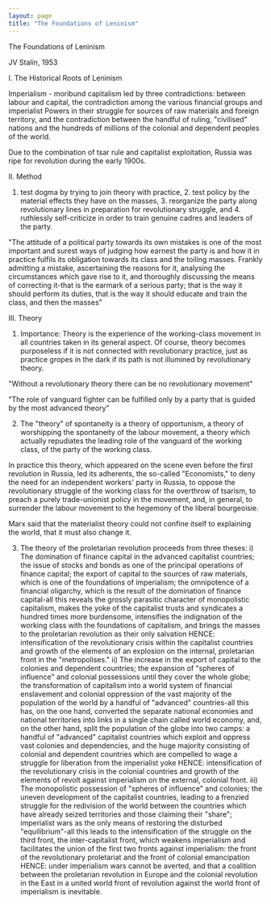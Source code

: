 ```yaml
---
layout: page
title: "The Foundations of Leninism"
---
```

The Foundations of Leninism

JV Stalin, 1953

I. The Historical Roots of Leninism

Imperialism - moribund capitalism led by three contradictions: between labour and capital, the contradiction among the various financial groups and imperialist Powers in their struggle for sources of raw materials and foreign territory, and the contradiction between the handful of ruling, "civilised" nations and the hundreds of millions of the colonial and dependent peoples of the world.

Due to the combination of tsar rule and capitalist exploitation, Russia was ripe for revolution during the early 1900s.

II. Method

1. test dogma by trying to join theory with practice, 2. test policy by the material effects they have on the masses, 3. reorganize the party along revolutionary lines in preparation for revolutionary struggle, and 4. ruthlessly self-criticize in order to train genuine cadres and leaders of the party.

"The attitude of a political party towards its own mistakes is one of the most important and surest ways of judging how earnest the party is and how it in practice fulfils its obligation towards its class and the toiling masses. Frankly admitting a mistake, ascertaining the reasons for it, analysing the circumstances which gave rise to it, and thoroughly discussing the means of correcting it-that is the earmark of a serious party; that is the way it should perform its duties, that is the way it should educate and train the class, and then the masses"

III. Theory

1. Importance: Theory is the experience of the working-class movement in all countries taken in its general aspect. Of course, theory becomes purposeless if it is not connected with revolutionary practice, just as practice gropes in the dark if its path is not illumined by revolutionary theory.

"Without a revolutionary theory there can be no revolutionary movement"

"The role of vanguard fighter can be fulfilled only by a party that is guided by the most advanced theory"

2. The "theory" of spontaneity is a theory of opportunism, a theory of worshipping the spontaneity of the labour movement, a theory which actually repudiates the leading role of the vanguard of the working class, of the party of the working class.

In practice this theory, which appeared on the scene even before the first revolution in Russia, led its adherents, the so-called "Economists," to deny the need for an independent workers' party in Russia, to oppose the revolutionary struggle of the working class for the overthrow of tsarism, to preach a purely trade-unionist policy in the movement, and, in general, to surrender the labour movement to the hegemony of the liberal bourgeoisie.

Marx said that the materialist theory could not confine itself to explaining the world, that it must also change it.

3. The theory of the proletarian revolution proceeds from three theses:
i) The domination of finance capital in the advanced capitalist countries; the issue of stocks and bonds as one of the principal operations of finance capital; the export of capital to the sources of raw materials, which is one of the foundations of imperialism; the omnipotence of a financial oligarchy, which is the result of the domination of finance capital-all this reveals the grossly parasitic character of monopolistic capitalism, makes the yoke of the capitalist trusts and syndicates a hundred times more burdensome, intensifies the indignation of the working class with the foundations of capitalism, and brings the masses to the proletarian revolution as their only salvation
HENCE: intensification of the revolutionary crisis within the capitalist countries and growth of the elements of an explosion on the internal, proletarian front in the "metropolises."
ii) The increase in the export of capital to the colonies and dependent countries; the expansion of "spheres of influence" and colonial possessions until they cover the whole globe; the transformation of capitalism into a world system of financial enslavement and colonial oppression of the vast majority of the population of the world by a handful of "advanced" countries-all this has, on the one hand, converted the separate national economies and national territories into links in a single chain called world economy, and, on the other hand, split the population of the globe into two camps: a handful of "advanced" capitalist countries which exploit and oppress vast colonies and dependencies, and the huge majority consisting of colonial and dependent countries which are compelled to wage a struggle for liberation from the imperialist yoke
HENCE: intensification of the revolutionary crisis in the colonial countries and growth of the elements of revolt against imperialism on the external, colonial front.
iii) The monopolistic possession of "spheres of influence" and colonies; the uneven development of the capitalist countries, leading to a frenzied struggle for the redivision of the world between the countries which have already seized territories and those claiming their "share"; imperialist wars as the only means of restoring the disturbed "equilibrium"-all this leads to the intensification of the struggle on the third front, the inter-capitalist front, which weakens imperialism and facilitates the union of the first two fronts against imperialism: the front of the revolutionary proletariat and the front of colonial emancipation
HENCE: under imperialism wars cannot be averted, and that a coalition between the proletarian revolution in Europe and the colonial revolution in the East in a united world front of revolution against the world front of imperialism is inevitable.
